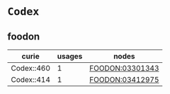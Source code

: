 # `Codex`

## foodon

| curie      |   usages | nodes                                                     |
|------------|----------|-----------------------------------------------------------|
| Codex::460 |        1 | [FOODON:03301343](https://bioregistry.io/FOODON:03301343) |
| Codex::414 |        1 | [FOODON:03412975](https://bioregistry.io/FOODON:03412975) |

